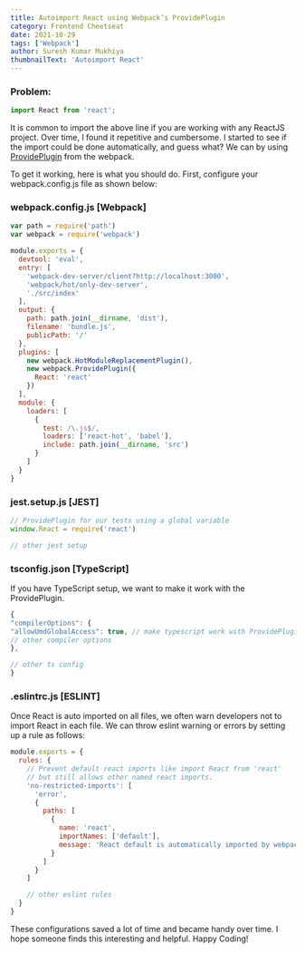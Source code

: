 ```yaml
---
title: Autoimport React using Webpack’s ProvidePlugin
category: Frontend Cheetseat
date: 2021-10-29
tags: ['Webpack']
author: Suresh Kumar Mukhiya
thumbnailText: 'Autoimport React'
---
```


### Problem:
```js
import React from 'react';
```

It is common to import the above line if you are working with any ReactJS project. Over time, I found it repetitive and cumbersome. I started to see if the import could be done automatically, and guess what? We can by using [ProvidePlugin](https://webpack.js.org/plugins/provide-plugin/) from the webpack.

To get it working, here is what you should do. First, configure your webpack.config.js file as shown below:

### webpack.config.js [Webpack]

```js
var path = require('path')
var webpack = require('webpack')

module.exports = {
  devtool: 'eval',
  entry: [
    'webpack-dev-server/client?http://localhost:3000',
    'webpack/hot/only-dev-server',
    './src/index'
  ],
  output: {
    path: path.join(__dirname, 'dist'),
    filename: 'bundle.js',
    publicPath: '/'
  },
  plugins: [
    new webpack.HotModuleReplacementPlugin(),
    new webpack.ProvidePlugin({
      React: 'react'
    })
  ],
  module: {
    loaders: [
      {
        test: /\.js$/,
        loaders: ['react-hot', 'babel'],
        include: path.join(__dirname, 'src')
      }
    ]
  }
}
```

### jest.setup.js [JEST]

```js
// ProvidePlugin for our tests using a global variable
window.React = require('react')

// other jest setup
```

### tsconfig.json [TypeScript]

If you have TypeScript setup, we want to make it work with the ProvidePlugin.

```js
{
"compilerOptions": {
"allowUmdGlobalAccess": true, // make typescript work with ProvidePlugin
// other compiler options
},

// other ts config
}
```

### .eslintrc.js [ESLINT]

Once React is auto imported on all files, we often warn developers not to import React in each file. We can throw eslint warning or errors by setting up a rule as follows:

```js
module.exports = {
  rules: {
    // Prevent default react imports like import React from 'react'
    // but still allows other named react imports.
    'no-restricted-imports': [
      'error',
      {
        paths: [
          {
            name: 'react',
            importNames: ['default'],
            message: 'React default is automatically imported by webpack.'
          }
        ]
      }
    ]

    // other eslint rules
  }
}
```

These configurations saved a lot of time and became handy over time. I hope someone finds this interesting and helpful. Happy Coding!

